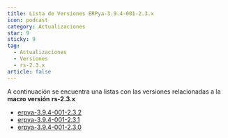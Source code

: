 ```yaml
---
title: Lista de Versiones ERPya-3.9.4-001-2.3.x
icon: podcast
category: Actualizaciones
star: 9
sticky: 9
tag:
  - Actualizaciones
  - Versiones
  - rs-2.3.x
article: false
---
```


A continuación se encuentra una listas con las versiones relacionadas a la **macro versión** **rs-2.3.x**

- [erpya-3.9.4-001-2.3.2](erpya-3.9.4-001-2.3.2.md)
- [erpya-3.9.4-001-2.3.1](erpya-3.9.4-001-2.3.1.md)
- [erpya-3.9.4-001-2.3.0](erpya-3.9.4-001-2.3.0.md)
